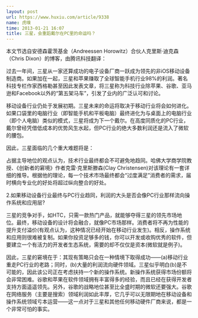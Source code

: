 ```yaml
---
layout: post
url: https://www.huxiu.com/article/9338
name: 虎嗅
time: 2013-01-21 16:07
title: 三星，会重蹈戴尔在PC里的命运吗？
---
```

本文节选自安德森霍茨基金（Andreessen Horowitz）合伙人克里斯·迪克森（Chris Dixon）的博客，由腾讯科技翻译：

过去一年间，三星从一家还算成功的电子设备厂商一跃成为领先的非iOS移动设备制造商。如果加在一起，三星和苹果赚取了全球智能手机行业98%的利润。著名科技专栏作家西格勒甚至因此发表文章，将三星称为科技行业除苹果、谷歌、亚马逊和Facebook以外的“第五架马车”，引发了业内的广泛认可和讨论。

移动设备行业仍处于发展初期。三星未来的命运将取决于移动行业将会如何进化。如果口袋里的电脑行业（即智能手机和平板电脑）最终进化为与桌面上的电脑行业（即个人电脑）类似的模式，三星将成为下一个戴尔。在高度同质化的PC行业，戴尔曾经凭借低成本的优势风生水起，但PC行业的绝大多数利润还是流入了微软的腰包。

因此，三星面临的几个重大难题将是：

占据主导地位的观点认为，技术行业最终都会不可避免地趋同。哈佛大学商学院教授、《创新者的窘境》作者克雷·克里斯滕森(Clay Christensen)对该理论有一套详细的推导。根据他的理论，每一个技术市场最终都会“过度满足”消费者的需求，届时横向专业化的好处将超过纵向整合的好处。

2.如果移动设备行业最终与PC行业趋同，利润的大头是否会像PC行业那样流向操作系统和应用层?

三星的竞争对手，如HTC，只需一款热门产品，就能够夺得三星的领先市场地位。最终，移动设备的设计将会融合，就像PC市场那样。消费者将不再为性能的提升支付溢价(有观点认为，这种情况已经开始在移动行业发生)。相反，操作系统和应用则很难被复制。如果你投资足够多的钱，你可以开发或收购优秀的软件，但要建立一个有活力的开发者生态系统，需要的却不仅仅是资本(微软就是例子)。

因此，三星的窘境在于：其现有策略只会在一种情境下取得成功——(a)移动行业重走PC行业的老路；同时，(b)大量的利润流向硬件领域。三星似乎明白(b)是不可能的，因此该公司正在考虑扶持一个新的操作系统。新操作系统获得市场份额将会非常困难。谷歌和苹果在软件领域拥有丰富得多的经验，而且已经在获得开发者支持方面遥遥领先。另外，谷歌的战略地位甚至比全盛时期的微软还要强大。谷歌在网络服务（主要是搜索）领域利润如此丰厚，它几乎可以无限期地在移动设备和操作系统领域亏本运营——这一点对于三星和其他任何移动硬件厂商来说，都是一个非常可怕的事实。

